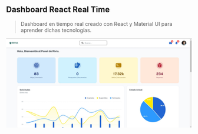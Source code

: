 ## Dashboard React Real Time 



> Dashboard en tiempo real creado con React y Material UI para aprender dichas tecnologías.

![preview](public/static/preview.jpg)
